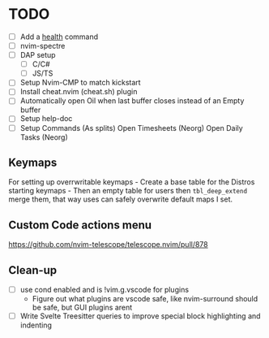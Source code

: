 # TODO
- [ ] Add a [health](https://github.com/nvim-lua/kickstart.nvim/blob/master/lua/kickstart/health.lua) command 
- [ ] nvim-spectre
- [ ] DAP setup
    - [ ] C/C#
    - [ ] JS/TS
- [ ] Setup Nvim-CMP to match kickstart
- [ ] Install cheat.nvim (cheat.sh) plugin
- [ ] Automatically open Oil when last buffer closes instead of an Empty buffer
- [ ] Setup help-doc
- [ ] Setup Commands (As splits)
      Open Timesheets (Neorg)
      Open Daily Tasks (Neorg)

## Keymaps
For setting up overrwritable keymaps
    - Create a base table for the Distros
      starting keymaps
    - Then an empty table for users then `tbl_deep_extend`
      merge them, that way uses can safely overwrite default maps
      I set.

## Custom Code actions menu
https://github.com/nvim-telescope/telescope.nvim/pull/878

## Clean-up
- [ ] use cond enabled and is !vim.g.vscode for plugins
    - Figure out what plugins are vscode safe, like nvim-surround should be safe, but GUI plugins arent
- [ ] Write Svelte Treesitter queries to improve special block highlighting and indenting
